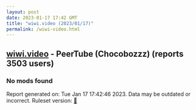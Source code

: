 ```yaml
---
layout: post
date: 2023-01-17 17:42 GMT
title: "wiwi.video (2023/01/17)"
permalink: /wiwi-video.html
---
```


## [wiwi.video](https://wiwi.video) - PeerTube (Chocobozzz) (reports 3503 users)

### No mods found

Report generated on: Tue Jan 17 17:42:46 2023. Data may be outdated or incorrect.
Ruleset version: [🧁](/version-cupcake)
